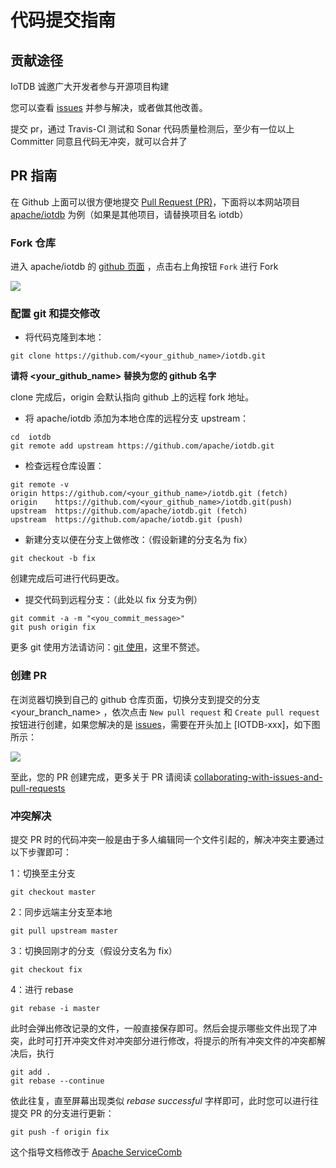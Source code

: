 <!--

    Licensed to the Apache Software Foundation (ASF) under one
    or more contributor license agreements.  See the NOTICE file
    distributed with this work for additional information
    regarding copyright ownership.  The ASF licenses this file
    to you under the Apache License, Version 2.0 (the
    "License"); you may not use this file except in compliance
    with the License.  You may obtain a copy of the License at
    
        http://www.apache.org/licenses/LICENSE-2.0
    
    Unless required by applicable law or agreed to in writing,
    software distributed under the License is distributed on an
    "AS IS" BASIS, WITHOUT WARRANTIES OR CONDITIONS OF ANY
    KIND, either express or implied.  See the License for the
    specific language governing permissions and limitations
    under the License.

-->

# 代码提交指南

## 贡献途径

IoTDB 诚邀广大开发者参与开源项目构建

您可以查看 [issues](https://issues.apache.org/jira/projects/IOTDB/issues) 并参与解决，或者做其他改善。

提交 pr，通过 Travis-CI 测试和 Sonar 代码质量检测后，至少有一位以上 Committer 同意且代码无冲突，就可以合并了

## PR 指南

在 Github 上面可以很方便地提交 [Pull Request (PR)](https://help.github.com/articles/about-pull-requests/)，下面将以本网站项目 [apache/iotdb](https://github.com/apache/iotdb) 为例（如果是其他项目，请替换项目名 iotdb）

### Fork 仓库

进入 apache/iotdb 的 [github 页面](https://github.com/apache/iotdb) ，点击右上角按钮 `Fork` 进行 Fork

![](https://user-images.githubusercontent.com/37333508/79351839-bd288900-7f6b-11ea-8d12-feb18c35adad.png)

### 配置 git 和提交修改

- 将代码克隆到本地：

```
git clone https://github.com/<your_github_name>/iotdb.git
```

**请将 <your_github_name> 替换为您的 github 名字**

clone 完成后，origin 会默认指向 github 上的远程 fork 地址。

- 将 apache/iotdb 添加为本地仓库的远程分支 upstream：

```
cd  iotdb
git remote add upstream https://github.com/apache/iotdb.git
```

- 检查远程仓库设置：

```
git remote -v
origin https://github.com/<your_github_name>/iotdb.git (fetch)
origin    https://github.com/<your_github_name>/iotdb.git(push)
upstream  https://github.com/apache/iotdb.git (fetch)
upstream  https://github.com/apache/iotdb.git (push)
```

- 新建分支以便在分支上做修改：（假设新建的分支名为 fix）

```
git checkout -b fix
```

创建完成后可进行代码更改。

- 提交代码到远程分支：（此处以 fix 分支为例）

```
git commit -a -m "<you_commit_message>"
git push origin fix
```

更多 git 使用方法请访问：[git 使用](https://www.atlassian.com/git/tutorials/setting-up-a-repository)，这里不赘述。

### 创建 PR

在浏览器切换到自己的 github 仓库页面，切换分支到提交的分支 <your_branch_name> ，依次点击 `New pull request` 和 `Create pull request` 按钮进行创建，如果您解决的是 [issues](https://issues.apache.org/jira/projects/IOTDB/issues)，需要在开头加上 [IOTDB-xxx]，如下图所示：

![](https://user-images.githubusercontent.com/37333508/79414865-5f815480-7fde-11ea-800c-47c7dbad7648.png)

至此，您的 PR 创建完成，更多关于 PR 请阅读 [collaborating-with-issues-and-pull-requests](https://help.github.com/categories/collaborating-with-issues-and-pull-requests/)

### 冲突解决

提交 PR 时的代码冲突一般是由于多人编辑同一个文件引起的，解决冲突主要通过以下步骤即可：

1：切换至主分支

```
git checkout master
```

2：同步远端主分支至本地

```
git pull upstream master
```

3：切换回刚才的分支（假设分支名为 fix）

```
git checkout fix
```

4：进行 rebase

```
git rebase -i master
```

此时会弹出修改记录的文件，一般直接保存即可。然后会提示哪些文件出现了冲突，此时可打开冲突文件对冲突部分进行修改，将提示的所有冲突文件的冲突都解决后，执行

```
git add .
git rebase --continue
```

依此往复，直至屏幕出现类似 *rebase successful* 字样即可，此时您可以进行往提交 PR 的分支进行更新：

```
git push -f origin fix
```

这个指导文档修改于 [Apache ServiceComb](http://servicecomb.apache.org/developers/submit-codes/)
